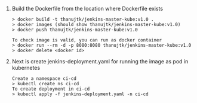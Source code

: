 1. Build the Dockerfile from the location where Dockerfile exists

    ```
    > docker build -t thanujtk/jenkins-master-kube:v1.0 .
    > docker images (should show thanujtk/jenkins-master-kube:v1.0)
    > docker push thanujtk/jenkins-master-kube:v1.0
   
    To check image is valid, you can run as docker container
    > docker run --rm -d -p 8080:8080 thanujtk/jenkins-master-kube:v1.0
    > docker delete <docker id>
    ```
   
2. Next is create jenkins-deployment.yaml for running the image as pod in kubernetes
    ```
    Create a namespace ci-cd
    > kubectl create ns ci-cd
    To create deployment in ci-cd
    > kubectl apply -f jenkins-deployment.yaml -n ci-cd
    ```
